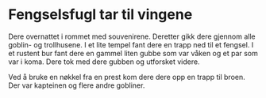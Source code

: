 # Fengselsfugl tar til vingene

Dere overnattet i rommet med souvenirene. 
Deretter gikk dere gjennom alle goblin- og
trollhusene. I et lite tempel fant dere en 
trapp ned til et fengsel. I et rustent bur
fant dere en gammel liten gubbe som var våken og
et par som var i koma. Dere tok med dere
gubben og utforsket videre.

Ved å bruke en nøkkel fra en prest kom dere
dere opp en trapp til broen. Der var kapteinen
og flere andre gobliner.